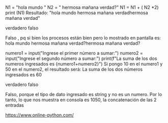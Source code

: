 N1 = "hola mundo "
N2 = " hermosa mañana verdad?" 
N1 = N1 + ( N2 *2)
print (N1)
Resultado: "hola mundo hermosa mañana verdadhermosa mañana verdad"


verdadero 
falso 

Falso , pq  si bien los procesos están bien pero lo mostrado en pantalla es:
hola mundo hermosa mañana verdad?hermosa mañana verdad?

numero1 = input("Ingrese el primer número a sumar:")
numero2 = input("Ingrese el segundo número a sumar:")
print(f"La suma de los dos numeros ingresados es {numero1+numero2}")
Si pongo 10 en el numero1 y 50 en el numero2, el resultado será: La suma de los dos números ingresados es 60

verdadero
falso

Falso, porque el tipo de dato ingresado es string y no es un numero. Por lo tanto, lo que nos muestra en consola es 1050, la concatenación de las 2 entradas

https://www.online-python.com/